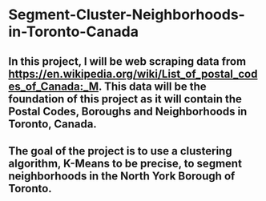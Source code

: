 # Segment-Cluster-Neighborhoods-in-Toronto-Canada
## In this project, I will be web scraping data from https://en.wikipedia.org/wiki/List_of_postal_codes_of_Canada:_M. This data will be the foundation of this project as it will contain the Postal Codes, Boroughs and Neighborhoods in Toronto, Canada.  
## The goal of the project is to use a clustering algorithm, K-Means to be precise, to segment neighborhoods in the North York Borough of Toronto.
